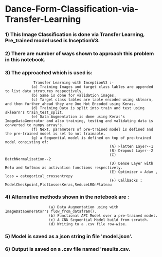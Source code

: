 # Dance-Form-Classification-via-Transfer-Learning
### 1) This Image Classification is done via Transfer Learning, Pre_trained model used is InceptionV3.
### 2) There are number of ways shown to approach this problem in this notebook.
### 3) The approached which is used is:
				 Transfer Learning with InceptionV3 :-
				(a) Training Images and target class lables are appended to list data strutures respectively.
				(b) Same is done for validation images.
				(c) Target class lables are lable encoded using sklearn, and then further ahead they are One Hot Encoded using Keras.
				(d) Training Data is split into train and test using sklearn's train_test_split.
				(e) Data Augmentation is done using Keras's ImageDataGenerator and also training, testing and validating data is converted to numpy array's.
				(f) Next, parameters of pre-trained model is defined and the pre-trained model is set to not trainable.
				(g) a Sequential model is defined on top of pre-trained model consisting of:
													(A) Flatten Layer--1
													(B) Dropout Layer--2													
 													(C) BatchNormalization--2
													(D) Dense Layer with Relu and Softmax as activation functions respectively.
													(E) Optimizer = Adam , loss = categorical_crossentropy 
													(F) Callbacks : ModelCheckpoint,PlotLossesKeras,ReduceLROnPlateau
### 4) Alternative methods shown in the notebook are :
						(a) Data Augmentation using with ImageDataGenerator's flow_from_datafram(). 	
						(b) Functional API Model over a pre-trained model.
						(c) A CNN Sequential Model build from scratch.
						(d) Writing to a .csv file row-wise.

### 5) Model is saved as a json string in file 'model.json'.
### 6) Output is saved on a .csv file named 'results.csv.
														
					

